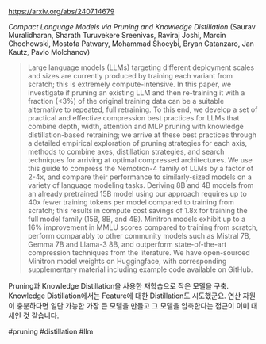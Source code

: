 https://arxiv.org/abs/2407.14679

*Compact Language Models via Pruning and Knowledge Distillation* (Saurav Muralidharan, Sharath Turuvekere Sreenivas, Raviraj Joshi, Marcin Chochowski, Mostofa Patwary, Mohammad Shoeybi, Bryan Catanzaro, Jan Kautz, Pavlo Molchanov)

> Large language models (LLMs) targeting different deployment scales and sizes are currently produced by training each variant from scratch; this is extremely compute-intensive. In this paper, we investigate if pruning an existing LLM and then re-training it with a fraction (<3%) of the original training data can be a suitable alternative to repeated, full retraining. To this end, we develop a set of practical and effective compression best practices for LLMs that combine depth, width, attention and MLP pruning with knowledge distillation-based retraining; we arrive at these best practices through a detailed empirical exploration of pruning strategies for each axis, methods to combine axes, distillation strategies, and search techniques for arriving at optimal compressed architectures. We use this guide to compress the Nemotron-4 family of LLMs by a factor of 2-4x, and compare their performance to similarly-sized models on a variety of language modeling tasks. Deriving 8B and 4B models from an already pretrained 15B model using our approach requires up to 40x fewer training tokens per model compared to training from scratch; this results in compute cost savings of 1.8x for training the full model family (15B, 8B, and 4B). Minitron models exhibit up to a 16% improvement in MMLU scores compared to training from scratch, perform comparably to other community models such as Mistral 7B, Gemma 7B and Llama-3 8B, and outperform state-of-the-art compression techniques from the literature. We have open-sourced Minitron model weights on Huggingface, with corresponding supplementary material including example code available on GitHub.

Pruning과 Knowledge Distillation을 사용한 재학습으로 작은 모델을 구축. Knowledge Distillation에서는 Feature에 대한 Distillation도 시도했군요. 연산 자원이 충분하다면 일단 가능한 가장 큰 모델을 만들고 그 모델을 압축한다는 접근이 이미 대세인 것 같습니다.

#pruning #distillation #llm 